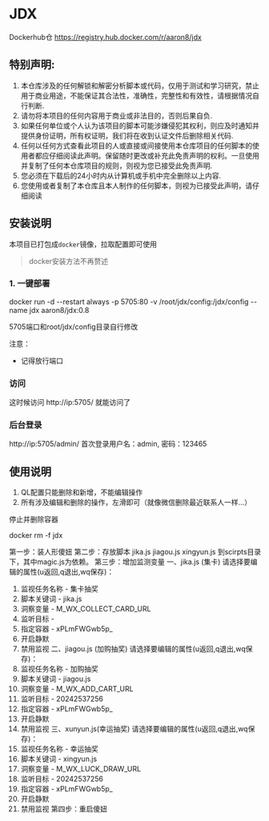 # JDX

Dockerhub仓 https://registry.hub.docker.com/r/aaron8/jdx

## 特别声明:

1. 本仓库涉及的任何解锁和解密分析脚本或代码，仅用于测试和学习研究，禁止用于商业用途，不能保证其合法性，准确性，完整性和有效性，请根据情况自行判断.
2. 请勿将本项目的任何内容用于商业或非法目的，否则后果自负.
3. 如果任何单位或个人认为该项目的脚本可能涉嫌侵犯其权利，则应及时通知并提供身份证明，所有权证明，我们将在收到认证文件后删除相关代码.
4. 任何以任何方式查看此项目的人或直接或间接使用本仓库项目的任何脚本的使用者都应仔细阅读此声明。保留随时更改或补充此免责声明的权利。一旦使用并复制了任何本仓库项目的规则，则视为您已接受此免责声明.
5. 您必须在下载后的24小时内从计算机或手机中完全删除以上内容.
6. 您使用或者复制了本仓库且本人制作的任何脚本，则视为已接受此声明，请仔细阅读

## 安装说明

本项目已打包成`docker`镜像，拉取配置即可使用
> docker安装方法不再赘述

### 1. 一键部署

docker run -d --restart always -p 5705:80 -v /root/jdx/config:/jdx/config --name jdx aaron8/jdx:0.8

5705端口和root/jdx/config目录自行修改
>
注意：
- 记得放行端口

### 访问
这时候访问 http://ip:5705/ 就能访问了

### 后台登录
http://ip:5705/admin/
首次登录用户名：admin, 密码：123465

## 使用说明
1. QL配置只能删除和新增，不能编辑操作
2. 所有涉及编辑和删除的操作，左滑即可（就像微信删除最近联系人一样...）

停止并删除容器

docker rm -f jdx



第一步：装人形傻妞
第二步：存放脚本 jika.js  jiagou.js  xingyun.js 到scirpts目录下，其中magic.js为依赖。
第三步：增加监测变量
一、jika.js (集卡)
请选择要编辑的属性(u返回,q退出,wq保存)：
1. 监视任务名称 - 集卡抽奖
2. 脚本关键词 - jika.js
3. 洞察变量 - M_WX_COLLECT_CARD_URL
4. 监听目标 - 
5. 指定容器 - xPLmFWGwb5p_
6. 开启静默
7. 禁用监视
二、jiagou.js (加购抽奖)
请选择要编辑的属性(u返回,q退出,wq保存)：
1. 监视任务名称 - 加购抽奖
2. 脚本关键词 - jiagou.js
3. 洞察变量 - M_WX_ADD_CART_URL
4. 监听目标 - 20242537256
5. 指定容器 - xPLmFWGwb5p_
6. 开启静默
7. 禁用监视
三、xunyun.js(幸运抽奖)
请选择要编辑的属性(u返回,q退出,wq保存)：
1. 监视任务名称 - 幸运抽奖
2. 脚本关键词 - xingyun.js
3. 洞察变量 - M_WX_LUCK_DRAW_URL
4. 监听目标 - 20242537256
5. 指定容器 - xPLmFWGwb5p_
6. 开启静默
7. 禁用监视
第四步：重启傻妞
